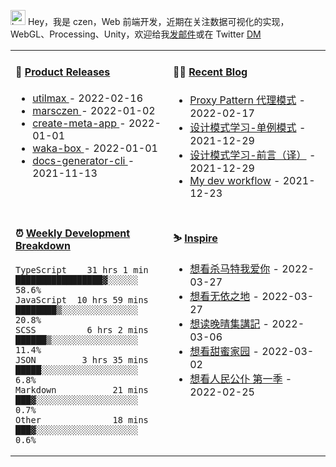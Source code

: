 
<img src="https://github.com/marsczen/marsczen/blob/master/octocat.gif" alt="hey" width="24"> Hey，我是 czen，Web 前端开发，近期在关注数据可视化的实现，WebGL、Processing、Unity，欢迎给我[发邮件](mailto:pealstyle@gmail.com)或在 Twitter [DM](https://twitter.com/ac_czen)

<table width="800px">
<tr>
<td valign="top" width="50%">

#### 🌾 <a href="https://github.com/marsczen/marsczen/blob/master/releases.md" target="_blank">Product Releases</a>

<!-- recent_releases starts -->
* <a href='https://github.com/marsczen/utilmax/releases/tag/v1.1.0' target='_blank'>utilmax </a> - 2022-02-16
* <a href='https://github.com/marsczen/marsczen/releases/tag/v0.0.1' target='_blank'>marsczen </a> - 2022-01-02
* <a href='https://github.com/marsczen/create-meta-app/releases/tag/v0.0.4' target='_blank'>create-meta-app </a> - 2022-01-01
* <a href='https://github.com/marsczen/waka-box/releases/tag/v3.0.1' target='_blank'>waka-box </a> - 2022-01-01
* <a href='https://github.com/marsczen/docs-generator-cli/releases/tag/v0.1.0' target='_blank'>docs-generator-cli </a> - 2021-11-13
<!-- recent_releases ends -->

</td>
<td valign="top" width="50%">

#### 🧗‍♂️ <a href="https://github.com/marsczen/blog/issues" target="_blank">Recent Blog</a>

<!-- blog starts -->
* <a href='https://www.github.com/marsczen/blog/issues/4' target='_blank'>Proxy Pattern 代理模式</a> - 2022-02-17
* <a href='https://www.github.com/marsczen/blog/issues/3' target='_blank'>设计模式学习-单例模式</a> - 2021-12-29
* <a href='https://www.github.com/marsczen/blog/issues/2' target='_blank'>设计模式学习-前言（译）</a> - 2021-12-29
* <a href='https://www.github.com/marsczen/blog/issues/1' target='_blank'>My dev workflow</a> - 2021-12-23
<!-- blog ends -->

</td>
</tr>
<tr>
<td valign="top" width="50%">

#### ⏰  <a href="https://gist.github.com/marsczen/0c39a3e7b4a372c6cff4a8714271308c" target="_blank">Weekly Development Breakdown</a>

<!-- code_time starts -->

```text
TypeScript    31 hrs 1 min  █████████████████▓░░░░░░  58.6%
JavaScript  10 hrs 59 mins  ████████▒░░░░░░░░░░░░░░░  20.8%
SCSS          6 hrs 2 mins  ██████▒░░░░░░░░░░░░░░░░░  11.4%
JSON         3 hrs 35 mins  █████░░░░░░░░░░░░░░░░░░░   6.8%
Markdown           21 mins  ███▓░░░░░░░░░░░░░░░░░░░░   0.7%
Other              18 mins  ███▓░░░░░░░░░░░░░░░░░░░░   0.6%
```

<!-- code_time ends -->

</td>
<td valign="top" width="50%">

#### ⛷️ <a href="https://www.douban.com/people/yushangyuzui/" target="_blank">Inspire</a>

<!-- douban starts -->
* <a href='http://movie.douban.com/subject/34937935/' target='_blank'>想看杀马特我爱你</a> - 2022-03-27
* <a href='http://movie.douban.com/subject/30458949/' target='_blank'>想看无依之地</a> - 2022-03-27
* <a href='https://book.douban.com/subject/3101193/' target='_blank'>想读晚晴集講記</a> - 2022-03-06
* <a href='http://movie.douban.com/subject/34858078/' target='_blank'>想看甜蜜家园</a> - 2022-03-02
* <a href='http://movie.douban.com/subject/26946524/' target='_blank'>想看人民公仆 第一季</a> - 2022-02-25
<!-- douban ends -->

</td>
  </tr>
  </table>
